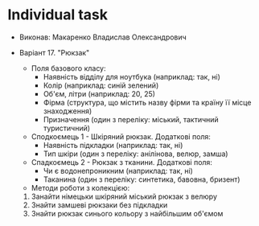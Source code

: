 # Individual task

* Виконав: Макаренко Владислав Олександрович
* Варіант 17. "Рюкзак"

  * Поля базового класу:
    - Наявність відділу для ноутбука (наприклад: так, ні)
    - Колір (наприклад: синій зелений)
    - Об'єм, літри (наприклад: 20, 25)
    - Фірма (структура, що містить назву фірми та країну її місце знаходження)
    - Призначення (один з переліку: міський, тактичний туристичний)
  * Сподкоємець 1 - Шкіряний рюкзак. Додаткові поля:
    - Наявність підкладки (наприклад: так, ні)
    - Тип шкіри (один з переліку: анілінова, велюр, замша)
  * Спадкоємець 2 - Рюкзак з тканини. Додаткові поля:
    - Чи є водонепроникним (наприклад: так, ні)
    - Таканина (один з переліку: синтетика, бавовна, бризент)
  * Методи роботи з колекцією:
   1. Занайти німецьки шкіряний міський рюкзак з велюру
   2. Знайти замшеві рюкзаки без підкладки
   3. Знайти рюкзак синього кольору з найбільшим об'ємом
   
   
